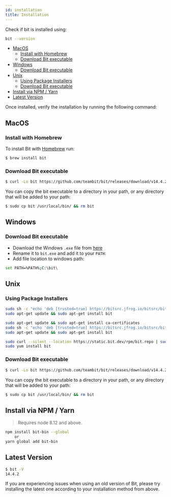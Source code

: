 ```yaml
---
id: installation
title: Installation
---
```


Check if bit is installed using:

```bash
bit --version
```

- [MacOS](#macos)
  - [Install with Homebrew](#install-with-homebrew)
  - [Download Bit executable](#download-bit-executable)
- [Windows](#windows)
  - [Download Bit executable](#download-bit-executable-1)
- [Unix](#unix)
  - [Using Package Installers](#using-package-installers)
  - [Download Bit executable](#download-bit-executable-2)
- [Install via NPM / Yarn](#install-via-npm--yarn)
- [Latest Version](#latest-version)

Once installed, verify the installation by running the following command:

## MacOS

### Install with Homebrew

To install Bit with [Homebrew](https://brew.sh) run:

```sh
$ brew install bit
```

### Download Bit executable

```sh
$ curl -Lo bit https://github.com/teambit/bit/releases/download/v14.4.2/bit-bin-macos && chmod +x bit
```

You can copy the bit executable to a directory in your path, or any directory that will be added to your path:

```sh
$ sudo cp bit /usr/local/bin/ && rm bit
```

## Windows

### Download Bit executable

- Download the Windows `.exe` file from [here](https://github.com/teambit/bit/releases/download/v14.4.2/bit-bin-win.exe)
- Rename it to `bit.exe` and add it to your `PATH`:
- Add file location to windows path:

```sh
set PATH=%PATH%;C:\bit\
```

## Unix

### Using Package Installers

<!--DOCUSAURUS_CODE_TABS-->
<!--Debian-->

```sh
sudo sh -c "echo 'deb [trusted=true] https://bitsrc.jfrog.io/bitsrc/bit-deb all stable' >> /etc/apt/sources.list"
sudo apt-get update && sudo apt-get install bit
```

<!--Ubuntu-->

```sh
sudo apt-get update && sudo apt-get install ca-certificates
sudo sh -c "echo 'deb [trusted=true] https://bitsrc.jfrog.io/bitsrc/bit-deb all stable' >> /etc/apt/sources.list"
sudo apt-get update && sudo apt-get install bit
```

<!--CentOS / Fedora / RHEL-->

```sh
sudo curl --silent --location https://static.bit.dev/rpm/bit.repo | sudo tee /etc/yum.repos.d/bit.repo
sudo yum install bit
```
<!--END_DOCUSAURUS_CODE_TABS-->

### Download Bit executable

```sh
$ curl -Lo bit https://github.com/teambit/bit/releases/download/v14.4.2/bit-bin-linux && chmod +x bit
```

You can copy the bit executable to a directory in your path, or any directory that will be added to your path:

```bash
$ sudo cp bit /usr/local/bin/ && rm bit
```

## Install via NPM / Yarn

> Requires node 8.12 and above.

```bash
npm install bit-bin --global
    or
yarn global add bit-bin  
```

## Latest Version

```bash
$ bit -V
14.4.2
```

If you are experiencing issues when using an old version of Bit, please try installing the latest one according to your installation method from above.
